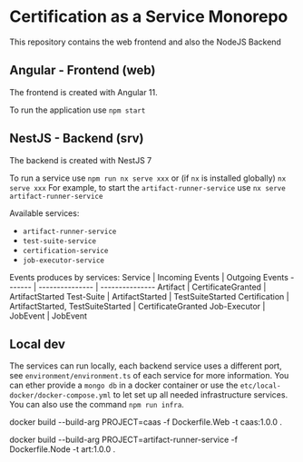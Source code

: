 # Certification as a Service Monorepo

This repository contains the web frontend and also the NodeJS Backend

## Angular - Frontend (web)

The frontend is created with Angular 11.

To run the application use `npm start`

## NestJS - Backend (srv)

The backend is created with NestJS 7

To run a service use `npm run nx serve xxx` or (if `nx` is installed globally) `nx serve xxx`
For example, to start the `artifact-runner-service` use `nx serve artifact-runner-service`

Available services:

- `artifact-runner-service`
- `test-suite-service`
- `certification-service`
- `job-executor-service`

Events produces by services:
Service | Incoming Events | Outgoing Events
------- | --------------- | ---------------
Artifact | CertificateGranted | ArtifactStarted
Test-Suite | ArtifactStarted | TestSuiteStarted
Certification | ArtifactStarted, TestSuiteStarted | CertificateGranted
Job-Executor | JobEvent | JobEvent

## Local dev

The services can run locally, each backend service uses a different port, see `environment/environment.ts` of each service for more information.
You can ether provide a `mongo db` in a docker container or use the `etc/local-docker/docker-compose.yml` to let set up all needed infrastructure services.
You can also use the command `npm run infra`.

docker build --build-arg PROJECT=caas -f Dockerfile.Web -t caas:1.0.0 .

docker build --build-arg PROJECT=artifact-runner-service -f Dockerfile.Node -t art:1.0.0 .
